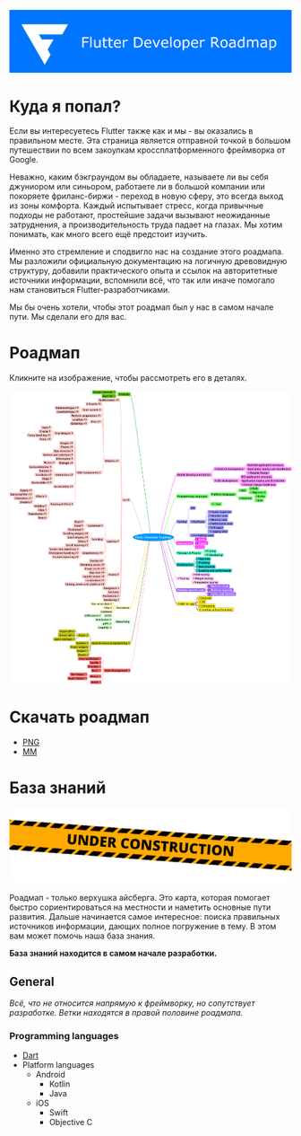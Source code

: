 ![header](/assets/img/header.png)

# Куда я попал?

Если вы интересуетесь Flutter также как и мы - вы оказались в правильном месте. Эта страница является отправной точкой в большом путешествии по всем закоулкам кроссплатформенного фреймворка от Google.

Неважно, каким бэкграундом вы обладаете, называете ли вы себя джуниором или синьором, работаете ли в большой компании или покоряете фриланс-биржи - переход в новую сферу, это всегда выход из зоны комфорта. Каждый испытывает стресс, когда привычные подходы не работают, простейшие задачи вызывают неожиданные затруднения, а производительность труда падает на глазах. Мы хотим понимать, как много всего ещё предстоит изучить.

Именно это стремление и сподвигло нас на создание этого роадмапа. Мы разложили официальную документацию на логичную древовидную структуру, добавили практического опыта и ссылок на авторитетные источники информации, вспомнили всё, что так или иначе помогало нам становиться Flutter-разработчиками.

Мы бы очень хотели, чтобы этот роадмап был у нас в самом начале пути. Мы сделали его для вас.

# Роадмап

Кликните на изображение, чтобы рассмотреть его в деталях.

![roadmap](/assets/roadmap/roadmap.png)

# Скачать роадмап

- [PNG](https://github.com/flutterdevpodcast/flutterdevroadmap/blob/master/assets/roadmap/roadmap.png?raw=true)
- [MM](https://github.com/flutterdevpodcast/flutterdevroadmap/blob/master/assets/roadmap/roadmap.mm)

# База знаний
![header](/assets/img/under_construction.png)

Роадмап - только верхушка айсберга. Это карта, которая помогает быстро сориентироваться на местности и наметить основные пути развития. Дальше начинается самое интересное: поиска правильных источников информации, дающих полное погружение в тему. В этом вам может помочь наша база знания.

**База знаний находится в самом начале разработки.**

## General 

*Всё, что не относится напрямую к фреймворку, но сопутствует разработке. Ветки находятся в правой половине роадмапа.*

### Programming languages

- [Dart](/knowledge_base/general/programming_languages/dart)
- Platform languages
  - Android
    - Kotlin
    - Java 
  - iOS
    - Swift
    - Objective C 
